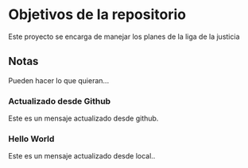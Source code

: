 # Objetivos de la repositorio

Este proyecto se encarga de manejar los planes de la liga de la justicia

## Notas

Pueden hacer lo que quieran...

### Actualizado desde Github

Este es un mensaje actualizado desde github.

### Hello World

Este es un mensaje actualizado desde local..
